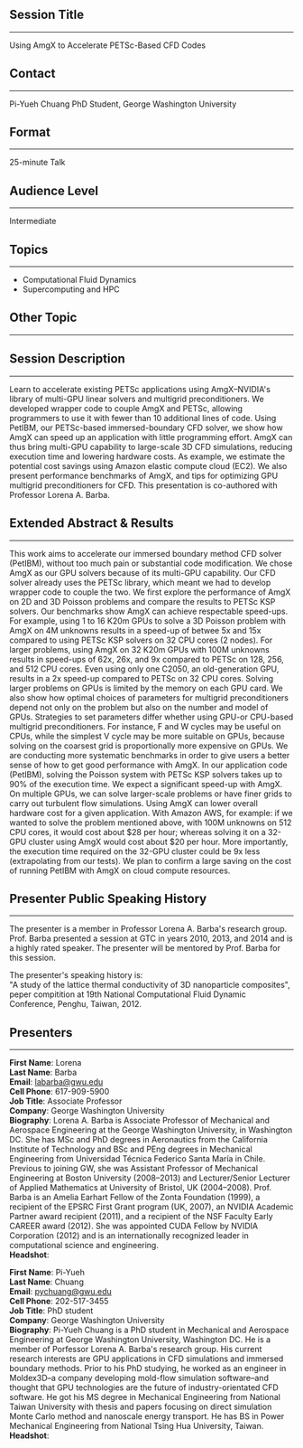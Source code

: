 ## Session Title
------------------------

Using AmgX to Accelerate PETSc-Based CFD Codes

## Contact
------------------------

Pi-Yueh Chuang
PhD Student, George Washington University

## Format
------------------------

25-minute Talk

## Audience Level
------------------------

Intermediate

## Topics
------------------------

* Computational Fluid Dynamics
* Supercomputing and HPC

## Other Topic
------------------------

## Session Description
------------------------

Learn to accelerate existing PETSc applications using AmgX–NVIDIA's library of multi-GPU linear solvers and multigrid preconditioners. 
We developed wrapper code to couple AmgX and PETSc, allowing programmers to use it with fewer than 10 additional lines of code. 
Using PetIBM, our PETSc-based immersed-boundary CFD solver, we show how AmgX can speed up an application with little programming effort. 
AmgX can thus bring multi-GPU capability to large-scale 3D CFD simulations, reducing execution time and lowering hardware costs. 
As example, we estimate the potential cost savings using Amazon elastic compute cloud (EC2). 
We also present performance benchmarks of AmgX, and tips for optimizing GPU multigrid preconditioners for CFD. 
This presentation is co-authored with Professor Lorena A. Barba.

## Extended Abstract & Results
------------------------

This work aims to accelerate our immersed boundary method CFD solver (PetIBM), without too much pain or substantial code modification.
We chose AmgX as our GPU solvers because of its multi-GPU capability. 
Our CFD solver already uses the PETSc library, which meant we had to develop wrapper code to couple the two.
We first explore the performance of AmgX on 2D and 3D Poisson problems and compare the results to PETSc KSP solvers.
Our benchmarks show AmgX can achieve respectable speed-ups. 
For example, using 1 to 16 K20m GPUs to solve a 3D Poisson problem with AmgX on 4M unknowns results in a speed-up of betwee 5x and 15x compared to using PETSc KSP solvers on 32 CPU cores (2 nodes). 
For larger problems, using AmgX on 32 K20m GPUs with 100M unknowns results in speed-ups of 62x, 26x, and 9x compared to PETSc on 128, 256, and 512 CPU cores.
Even using only one C2050, an old-generation GPU, results in a 2x speed-up compared to PETSc on 32 CPU cores. 
Solving larger problems on GPUs is limited by the memory on each GPU card.
We also show how optimal choices of parameters for multigrid preconditioners depend not only on the problem but also on the number and model of GPUs. 
Strategies to set parameters differ whether using GPU-or CPU-based multigrid preconditioners. 
For instance, F and W cycles may be useful on CPUs, while the simplest V cycle may be more suitable on GPUs, because solving on the coarsest grid is proportionally more expensive on GPUs.
We are conducting more systematic benchmarks in order to give users a better sense of how to get good performance with AmgX.
In our application code (PetIBM), solving the Poisson system with PETSc KSP solvers takes up to 90% of the execution time.
We expect a significant speed-up with AmgX. 
On multiple GPUs, we can solve larger-scale problems or have finer grids to carry out turbulent flow simulations.
Using AmgX can lower overall hardware cost for a given application. 
With Amazon AWS, for example: if we wanted to solve the problem mentioned above, with 100M unknowns on 512 CPU cores, it would cost about $28 per hour; whereas solving it on a 32-GPU cluster using AmgX would cost about $20 per hour. 
More importantly, the execution time required on the 32-GPU cluster could be 9x less (extrapolating from our tests). 
We plan to confirm a large saving on the cost of running PetIBM with AmgX on cloud compute resources.

## Presenter Public Speaking History
------------------------
The presenter is a member in Professor Lorena A. Barba's research group. 
Prof. Barba presented a session at GTC in years 2010, 2013, and 2014 and is a highly rated speaker.
The presenter will be mentored by Prof. Barba for this session.

The presenter's speaking history is:  
"A study of the lattice thermal conductivity of 3D nanoparticle composites", peper compitition at 19th National Computational Fluid Dynamic Conference, Penghu, Taiwan, 2012.

## Presenters
------------------------

**First Name**: Lorena  
**Last Name**: Barba  
**Email**: labarba@gwu.edu  
**Cell Phone**: 617-909-5900  
**Job Title**: Associate Professor  
**Company**: George Washington University  
**Biography**: Lorena A. Barba is Associate Professor of Mechanical and Aerospace Engineering at the George Washington University, in Washington DC. She has MSc and PhD degrees in Aeronautics from the California Institute of Technology and BSc and PEng degrees in Mechanical Engineering from Universidad Técnica Federico Santa María in Chile. Previous to joining GW, she was Assistant Professor of Mechanical Engineering at Boston University (2008–2013) and Lecturer/Senior Lecturer of Applied Mathematics at University of Bristol, UK (2004–2008). Prof. Barba is an Amelia Earhart Fellow of the Zonta Foundation (1999), a recipient of the EPSRC First Grant program (UK, 2007), an NVIDIA Academic Partner award recipient (2011), and a recipient of the NSF Faculty Early CAREER award (2012). She was appointed CUDA Fellow by NVIDIA Corporation (2012) and is an internationally recognized leader in computational science and engineering.  
**Headshot**:

**First Name**: Pi-Yueh  
**Last Name**: Chuang  
**Email**: pychuang@gwu.edu  
**Cell Phone**: 202-517-3455  
**Job Title**: PhD student  
**Company**: George Washington University  
**Biography**: Pi-Yueh Chuang is a PhD student in Mechanical and Aerospace Engineering at George Washington University, Washington DC. He is a member of Porfessor Lorena A. Barba's research group. His current research interests are GPU applications in CFD simulations and immersed boundary methods. Prior to his PhD studying, he worked as an engineer in Moldex3D–a company developing mold-flow simulation software–and thought that GPU technologies are the future of industry-orientated CFD software. He got his MS degree in Mechanical Engineering from National Taiwan University with thesis and papers focusing on direct simulation Monte Carlo method and nanoscale energy transport. He has BS in Power Mechanical Engineering from National Tsing Hua University, Taiwan.  
**Headshot**:  
